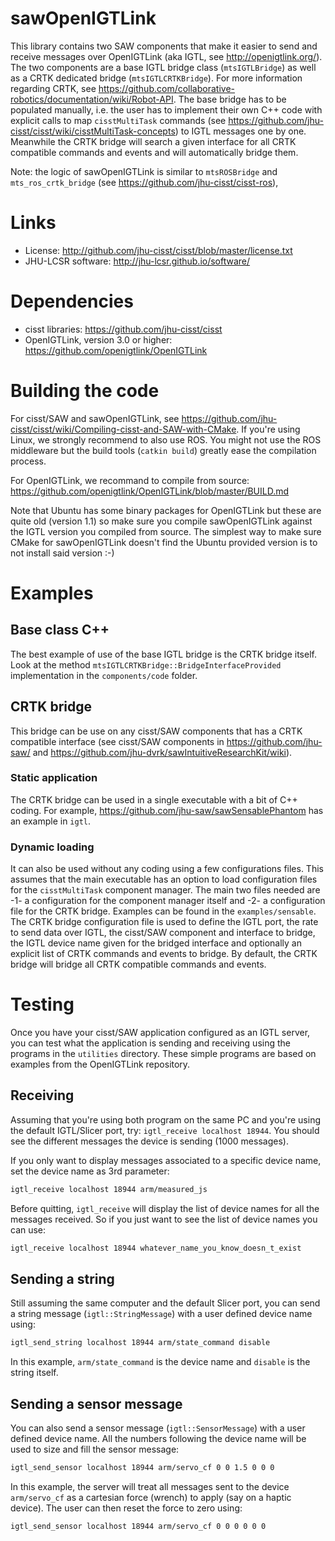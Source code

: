 # sawOpenIGTLink
This library contains two SAW components that make it easier to send and receive messages over OpenIGTLink (aka IGTL, see http://openigtlink.org/).  The two components are a base IGTL bridge class (`mtsIGTLBridge`) as well as a CRTK dedicated bridge (`mtsIGTLCRTKBridge`).  For more information regarding CRTK, see https://github.com/collaborative-robotics/documentation/wiki/Robot-API.  The base bridge has to be populated manually, i.e. the user has to implement their own C++ code with explicit calls to map `cisstMultiTask` commands (see https://github.com/jhu-cisst/cisst/wiki/cisstMultiTask-concepts) to IGTL messages one by one.  Meanwhile the CRTK bridge will search a given interface for all CRTK compatible commands and events and will automatically bridge them.

Note: the logic of sawOpenIGTLink is similar to `mtsROSBridge` and `mts_ros_crtk_bridge` (see https://github.com/jhu-cisst/cisst-ros),

# Links
 * License: http://github.com/jhu-cisst/cisst/blob/master/license.txt
 * JHU-LCSR software: http://jhu-lcsr.github.io/software/

# Dependencies
 * cisst libraries: https://github.com/jhu-cisst/cisst
 * OpenIGTLink, version 3.0 or higher: https://github.com/openigtlink/OpenIGTLink
 
# Building the code
For cisst/SAW and sawOpenIGTLink, see https://github.com/jhu-cisst/cisst/wiki/Compiling-cisst-and-SAW-with-CMake.  If you're using Linux, we strongly recommend to also use ROS.  You might not use the ROS middleware but the build tools (`catkin build`) greatly ease the compilation process.

For OpenIGTLink, we recommand to compile from source: https://github.com/openigtlink/OpenIGTLink/blob/master/BUILD.md

Note that Ubuntu has some binary packages for OpenIGTLink but these are quite old (version 1.1) so make sure you compile sawOpenIGTLink against the IGTL version you compiled from source.  The simplest way to make sure CMake for sawOpenIGTLink doesn't find the Ubuntu provided version is to not install said version :-) 

# Examples

## Base class C++
The best example of use of the base IGTL bridge is the CRTK bridge itself.  Look at the method `mtsIGTLCRTKBridge::BridgeInterfaceProvided` implementation in the `components/code` folder.

## CRTK bridge
This bridge can be use on any cisst/SAW components that has a CRTK compatible interface (see cisst/SAW components in https://github.com/jhu-saw/ and https://github.com/jhu-dvrk/sawIntuitiveResearchKit/wiki).

### Static application
The CRTK bridge can be used in a single executable with a bit of C++ coding.  For example, https://github.com/jhu-saw/sawSensablePhantom has an example in `igtl`.

### Dynamic loading
It can also be used without any coding using a few configurations files.  This assumes that the main executable has an option to load configuration files for the `cisstMultiTask` component manager.  The main two files needed are -1- a configuration for the component manager itself and -2- a configuration file for the CRTK bridge.   Examples can be found in the `examples/sensable`.  The CRTK bridge configuration file is used to define the IGTL port, the rate to send data over IGTL, the cisst/SAW component and interface to bridge, the IGTL device name given for the bridged interface and optionally an explicit list of CRTK commands and events to bridge.  By default, the CRTK bridge will bridge all CRTK compatible commands and events. 

# Testing

Once you have your cisst/SAW application configured as an IGTL server, you can test what the application is sending and receiving using the programs in the `utilities` directory.   These simple programs are based on examples from the OpenIGTLink repository.

## Receiving

Assuming that you're using both program on the same PC and you're using the default IGTL/Slicer port, try: `igtl_receive localhost 18944`.  You should see the different messages the device is sending (1000 messages).

If you only want to display messages associated to a specific device name, set the device name as 3rd parameter:
```sh
igtl_receive localhost 18944 arm/measured_js
```

Before quitting, `igtl_receive` will display the list of device names for all the messages received.  So if you just want to see the list of device names you can use:
```sh
igtl_receive localhost 18944 whatever_name_you_know_doesn_t_exist
```

## Sending a string

Still assuming the same computer and the default Slicer port, you can send a string message (`igtl::StringMessage`) with a user defined device name using:
```sh
igtl_send_string localhost 18944 arm/state_command disable
``` 
In this example, `arm/state_command` is the device name and `disable` is the string itself.

## Sending a sensor message

You can also send a sensor message (`igtl::SensorMessage`) with a user defined device name.  All the numbers following the device name will be used to size and fill the sensor message:
```sh
igtl_send_sensor localhost 18944 arm/servo_cf 0 0 1.5 0 0 0
```
In this example, the server will treat all messages sent to the device `arm/servo_cf` as a cartesian force (wrench) to apply (say on a haptic device).  The user can then reset the force to zero using:
```sh
igtl_send_sensor localhost 18944 arm/servo_cf 0 0 0 0 0 0
```
 
